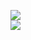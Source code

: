 [![](https://img.shields.io/badge/Made%20With-Github%20Spray-lightgrey.svg?style=for-the-badge&logo=github)](https://github.com/Annihil/github-spray#2376)  
[![](https://i.imgur.com/2DrTn0Z.gif)](https://github.com/Annihil/github-spray)